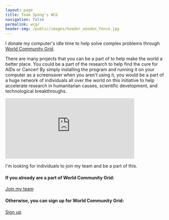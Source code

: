```yaml
---
layout: page
title: Team Spong's WCG
navigation: false
permalink: wcg/
header-img: /public/images/header_wooden_fence.jpg
---
```


I donate my computer's idle time to help solve complex problems through <a href="http://www.worldcommunitygrid.org/">World Community Grid</a>.

There are many projects that you can be a part of to help make the world a better place.  You could be a part of the research to help find the cure for AIDs or Cancer!  By simply installing the program and running it on your computer as a screensaver when you aren't using it, you would be a part of a huge network of individuals all over the world on this initiative to help accelerate research in humanitarian causes, scientific development, and technological breakthroughs.

<iframe frameborder="0" height="190px" name="di" scrolling="no" src="http://www.worldcommunitygrid.org/getDynamicImage.do?memberName=sunpech&amp;mnOn=true&amp;stat=1&amp;imageNum=1&amp;rankOn=true&amp;projectsOn=true&amp;special=true" width="405px"></iframe><br />

I'm looking for individuals to join my team and be a part of this.

#### If you already are a part of World Community Grid:
[Join my team](http://www.worldcommunitygrid.org/team/viewTeamInfo.do?teamId=C2KT3DN42R1)

#### Otherwise, you can sign up for World Community Grid:
[Sign up](http://www.worldcommunitygrid.org/reg/viewRegister.do?teamID=C2KT3DN42R1)
